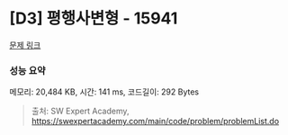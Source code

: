 # [D3] 평행사변형 - 15941 

[문제 링크](https://swexpertacademy.com/main/code/problem/problemDetail.do?contestProbId=AYVgOZEKOpcDFAQK) 

### 성능 요약

메모리: 20,484 KB, 시간: 141 ms, 코드길이: 292 Bytes



> 출처: SW Expert Academy, https://swexpertacademy.com/main/code/problem/problemList.do